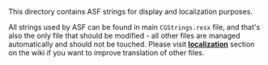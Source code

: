This directory contains ASF strings for display and localization purposes.

All strings used by ASF can be found in main ```CGStrings.resx``` file, and that's also the only file that should be modified - all other files are managed automatically and should not be touched. Please visit **[localization](https://github.com/JustArchi/ArchiSteamFarm/wiki/Localization)** section on the wiki if you want to improve translation of other files.
